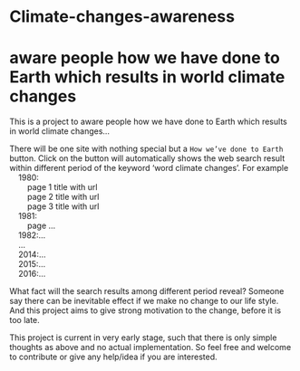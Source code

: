 # Climate-changes-awareness
aware people how we have done to Earth which results in world climate changes
==========================

This is a project to aware people how we have done to Earth which results in world climate changes…

There will be one site with nothing special but a `How we’ve done to Earth` button.
Click on the button will automatically shows the web search result within different period of the keyword ‘word climate changes’.
For example  
	&nbsp;&nbsp;&nbsp;&nbsp;1980:  
		&nbsp;&nbsp;&nbsp;&nbsp;&nbsp;&nbsp;&nbsp;&nbsp;page 1 title with url  
		&nbsp;&nbsp;&nbsp;&nbsp;&nbsp;&nbsp;&nbsp;&nbsp;page 2 title with url  
		&nbsp;&nbsp;&nbsp;&nbsp;&nbsp;&nbsp;&nbsp;&nbsp;page 3 title with url  
	&nbsp;&nbsp;&nbsp;&nbsp;1981:  
		&nbsp;&nbsp;&nbsp;&nbsp;&nbsp;&nbsp;&nbsp;&nbsp;page …  
	&nbsp;&nbsp;&nbsp;&nbsp;1982:…  
	&nbsp;&nbsp;&nbsp;&nbsp;…  
	&nbsp;&nbsp;&nbsp;&nbsp;2014:…  
	&nbsp;&nbsp;&nbsp;&nbsp;2015:…  
	&nbsp;&nbsp;&nbsp;&nbsp;2016:…  

What fact will the search results among different period reveal?
Someone say there can be inevitable effect if we make no change to our life style.
And this project aims to give strong motivation to the change, before it is too late.

This project is current in very early stage, such that there is only simple thoughts as above and no actual implementation. So feel free and welcome to contribute or give any help/idea if you are interested.
